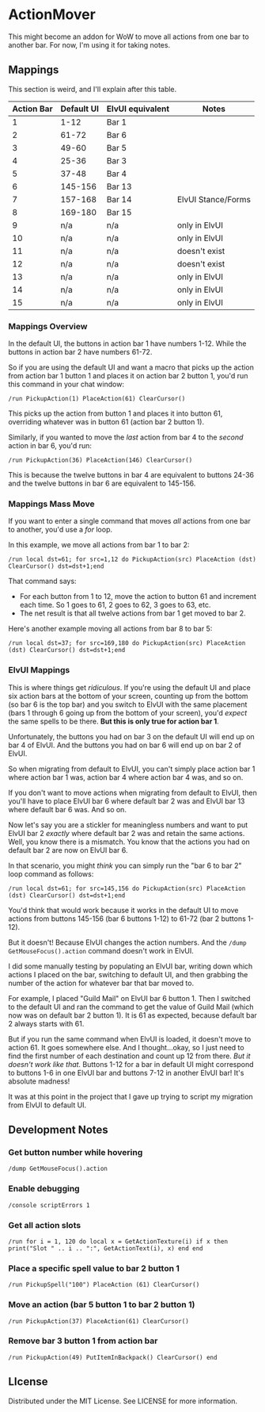 # ActionMover

This might become an addon for WoW to move all actions from one bar to another bar. For now, I'm using it for taking notes.

## Mappings

This section is weird, and I'll explain after this table.

| Action Bar | Default UI | ElvUI equivalent | Notes              |
|------------|------------|------------------|--------------------|
| 1          | 1-12       | Bar 1            |                    |
| 2          | 61-72      | Bar 6            |                    |
| 3          | 49-60      | Bar 5            |                    |
| 4          | 25-36      | Bar 3            |                    |
| 5          | 37-48      | Bar 4            |                    |
| 6          | 145-156    | Bar 13           |                    |
| 7          | 157-168    | Bar 14           | ElvUI Stance/Forms |
| 8          | 169-180    | Bar 15           |                    |
| 9          | n/a        | n/a              | only in ElvUI      |
| 10         | n/a        | n/a              | only in ElvUI      |
| 11         | n/a        | n/a              | doesn't exist      |
| 12         | n/a        | n/a              | doesn't exist      |
| 13         | n/a        | n/a              | only in ElvUI      |
| 14         | n/a        | n/a              | only in ElvUI      |
| 15         | n/a        | n/a              | only in ElvUI      |

### Mappings Overview

In the default UI, the buttons in action bar 1 have numbers 1-12. While the buttons in action bar 2 have numbers 61-72.

So if you are using the default UI and want a macro that picks up the action from action bar 1 button 1 and places it on action bar 2 button 1, you'd run this command in your chat window:

`/run PickupAction(1) PlaceAction(61) ClearCursor()`

This picks up the action from button 1 and places it into button 61, overriding whatever was in button 61 (action bar 2 button 1).

Similarly, if you wanted to move the *last* action from bar 4 to the *second* action in bar 6, you'd run:

`/run PickupAction(36) PlaceAction(146) ClearCursor()`

This is because the twelve buttons in bar 4 are equivalent to buttons 24-36 and the twelve buttons in bar 6 are equivalent to 145-156.

### Mappings Mass Move

If you want to enter a single command that moves *all* actions from one bar to another, you'd use a *for* loop.

In this example, we move all actions from bar 1 to bar 2:

`/run local dst=61; for src=1,12 do PickupAction(src) PlaceAction (dst) ClearCursor() dst=dst+1;end`

That command says:

- For each button from 1 to 12, move the action to button 61 and increment each time. So 1 goes to 61, 2 goes to 62, 3 goes to 63, etc.
- The net result is that all twelve actions from bar 1 get moved to bar 2.

Here's another example moving all actions from bar 8 to bar 5:

`/run local dst=37; for src=169,180 do PickupAction(src) PlaceAction (dst) ClearCursor() dst=dst+1;end`

### ElvUI Mappings

This is where things get *ridiculous*. If you're using the default UI and place six action bars at the bottom of your screen, counting up from the bottom (so bar 6 is the top bar) and you switch to ElvUI with the same placement (bars 1 through 6 going up from the bottom of your screen), you'd *expect* the same spells to be there. **But this is only true for action bar 1**.

Unfortunately, the buttons you had on bar 3 on the default UI will end up on bar 4 of ElvUI. And the buttons you had on bar 6 will end up on bar 2 of ElvUI.

So when migrating from default to ElvUI, you can't simply place action bar 1 where action bar 1 was, action bar 4 where action bar 4 was, and so on.

If you don't want to move actions when migrating from default to ElvUI, then you'll have to place ElvUI bar 6 where default bar 2 was and ElvUI bar 13 where default bar 6 was. And so on.

Now let's say you are a stickler for meaningless numbers and want to put ElvUI bar 2 *exactly* where default bar 2 was and retain the same actions. Well, you know there is a mismatch. You know that the actions you had on default bar 2 are now on ElvUI bar 6.

In that scenario, you might *think* you can simply run the "bar 6 to bar 2" loop command as follows:

`/run local dst=61; for src=145,156 do PickupAction(src) PlaceAction (dst) ClearCursor() dst=dst+1;end`

You'd think that would work because it works in the default UI to move actions from buttons 145-156 (bar 6 buttons 1-12) to 61-72 (bar 2 buttons 1-12).

But it doesn't! Because ElvUI changes the action numbers. And the `/dump GetMouseFocus().action` command doesn't work in ElvUI.

I did some manually testing by populating an ElvUI bar, writing down which actions I placed on the bar, switching to default UI, and then grabbing the number of the action for whatever bar that bar moved to.

For example, I placed "Guild Mail" on ElvUI bar 6 button 1. Then I switched to the default UI and ran the command to get the value of Guild Mail (which now was on default bar 2 button 1). It is 61 as expected, because default bar 2 always starts with 61.

But if you run the same command when ElvUI is loaded, it doesn't move to action 61. It goes somewhere else. And I thought...okay, so I just need to find the first number of each destination and count up 12 from there. *But it doesn't work like that.* Buttons 1-12 for a bar in default UI might correspond to buttons 1-6 in one ElvUI bar and buttons 7-12 in another ElvUI bar! It's absolute madness!

It was at this point in the project that I gave up trying to script my migration from ElvUI to default UI.

## Development Notes

### Get button number while hovering

`/dump GetMouseFocus().action`

### Enable debugging

`/console scriptErrors 1`

### Get all action slots

`/run for i = 1, 120 do local x = GetActionTexture(i) if x then print("Slot " .. i .. ":", GetActionText(i), x) end end`

### Place a specific spell value to bar 2 button 1

`/run PickupSpell("100") PlaceAction (61) ClearCursor()`

### Move an action (bar 5 button 1 to bar 2 button 1)

`/run PickupAction(37) PlaceAction(61) ClearCursor()`

### Remove bar 3 button 1 from action bar

`/run PickupAction(49) PutItemInBackpack() ClearCursor() end`

## LIcense

Distributed under the MIT License. See LICENSE for more information.
